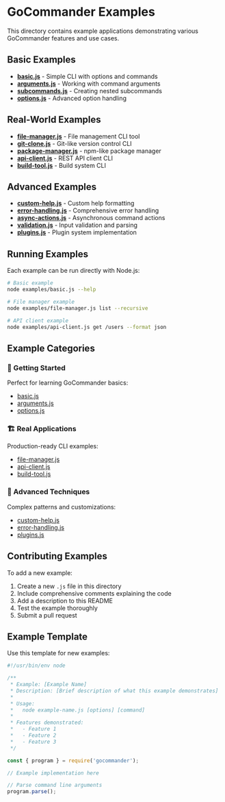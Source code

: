 # GoCommander Examples

This directory contains example applications demonstrating various GoCommander features and use cases.

## Basic Examples

- [**basic.js**](basic.js) - Simple CLI with options and commands
- [**arguments.js**](arguments.js) - Working with command arguments
- [**subcommands.js**](subcommands.js) - Creating nested subcommands
- [**options.js**](options.js) - Advanced option handling

## Real-World Examples

- [**file-manager.js**](file-manager.js) - File management CLI tool
- [**git-clone.js**](git-clone.js) - Git-like version control CLI
- [**package-manager.js**](package-manager.js) - npm-like package manager
- [**api-client.js**](api-client.js) - REST API client CLI
- [**build-tool.js**](build-tool.js) - Build system CLI

## Advanced Examples

- [**custom-help.js**](custom-help.js) - Custom help formatting
- [**error-handling.js**](error-handling.js) - Comprehensive error handling
- [**async-actions.js**](async-actions.js) - Asynchronous command actions
- [**validation.js**](validation.js) - Input validation and parsing
- [**plugins.js**](plugins.js) - Plugin system implementation

## Running Examples

Each example can be run directly with Node.js:

```bash
# Basic example
node examples/basic.js --help

# File manager example
node examples/file-manager.js list --recursive

# API client example
node examples/api-client.js get /users --format json
```

## Example Categories

### 🚀 Getting Started
Perfect for learning GoCommander basics:
- [basic.js](basic.js)
- [arguments.js](arguments.js)
- [options.js](options.js)

### 🏗️ Real Applications
Production-ready CLI examples:
- [file-manager.js](file-manager.js)
- [api-client.js](api-client.js)
- [build-tool.js](build-tool.js)

### 🔧 Advanced Techniques
Complex patterns and customizations:
- [custom-help.js](custom-help.js)
- [error-handling.js](error-handling.js)
- [plugins.js](plugins.js)

## Contributing Examples

To add a new example:

1. Create a new `.js` file in this directory
2. Include comprehensive comments explaining the code
3. Add a description to this README
4. Test the example thoroughly
5. Submit a pull request

## Example Template

Use this template for new examples:

```javascript
#!/usr/bin/env node

/**
 * Example: [Example Name]
 * Description: [Brief description of what this example demonstrates]
 * 
 * Usage:
 *   node example-name.js [options] [command]
 * 
 * Features demonstrated:
 *   - Feature 1
 *   - Feature 2
 *   - Feature 3
 */

const { program } = require('gocommander');

// Example implementation here

// Parse command line arguments
program.parse();
```